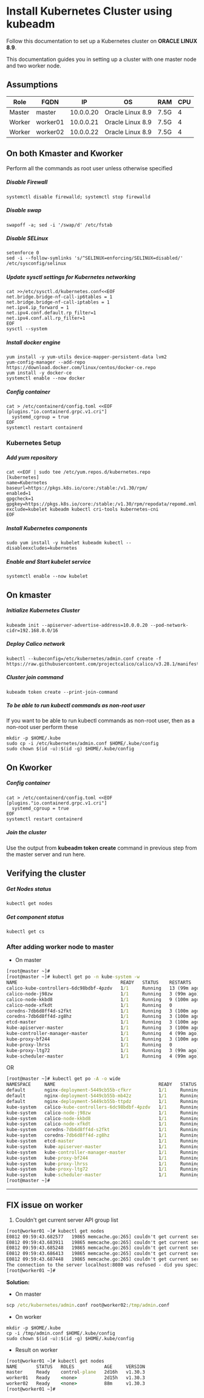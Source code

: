 # Install Kubernetes Cluster using kubeadm
Follow this documentation to set up a Kubernetes cluster on __ORACLE LINUX 8.9__.

This documentation guides you in setting up a cluster with one master node and two worker node.

## Assumptions
|Role|FQDN|IP|OS|RAM|CPU|
|----|----|----|----|----|----|
|Master|master|10.0.0.20|Oracle Linux 8.9|7.5G|4|
|Worker|worker01|10.0.0.21|Oracle Linux 8.9|7.5G|4|
|Worker|worker02|10.0.0.22|Oracle Linux 8.9|7.5G|4|

## On both Kmaster and Kworker
Perform all the commands as root user unless otherwise specified
##### Disable Firewall
```
systemctl disable firewalld; systemctl stop firewalld
```
##### Disable swap
```
swapoff -a; sed -i '/swap/d' /etc/fstab
```
##### Disable SELinux
```
setenforce 0
sed -i --follow-symlinks 's/^SELINUX=enforcing/SELINUX=disabled/' /etc/sysconfig/selinux
```
##### Update sysctl settings for Kubernetes networking
```
cat >>/etc/sysctl.d/kubernetes.conf<<EOF
net.bridge.bridge-nf-call-ip6tables = 1
net.bridge.bridge-nf-call-iptables = 1
net.ipv4.ip_forward = 1
net.ipv4.conf.default.rp_filter=1
net.ipv4.conf.all.rp_filter=1
EOF
sysctl --system
```
##### Install docker engine
```
yum install -y yum-utils device-mapper-persistent-data lvm2
yum-config-manager --add-repo https://download.docker.com/linux/centos/docker-ce.repo
yum install -y docker-ce
systemctl enable --now docker
```
##### Config container
```
cat > /etc/containerd/config.toml <<EOF
[plugins."io.containerd.grpc.v1.cri"]
  systemd_cgroup = true
EOF
systemctl restart containerd
```
### Kubernetes Setup
##### Add yum repository
```
cat <<EOF | sudo tee /etc/yum.repos.d/kubernetes.repo
[kubernetes]
name=Kubernetes
baseurl=https://pkgs.k8s.io/core:/stable:/v1.30/rpm/
enabled=1
gpgcheck=1
gpgkey=https://pkgs.k8s.io/core:/stable:/v1.30/rpm/repodata/repomd.xml.key
exclude=kubelet kubeadm kubectl cri-tools kubernetes-cni
EOF
```
##### Install Kubernetes components
```
sudo yum install -y kubelet kubeadm kubectl --disableexcludes=kubernetes
```
##### Enable and Start kubelet service
```
systemctl enable --now kubelet
```
## On kmaster
##### Initialize Kubernetes Cluster
```
kubeadm init --apiserver-advertise-address=10.0.0.20 --pod-network-cidr=192.168.0.0/16
```
##### Deploy Calico network
```
kubectl --kubeconfig=/etc/kubernetes/admin.conf create -f https://raw.githubusercontent.com/projectcalico/calico/v3.28.1/manifests/calico.yaml
```
##### Cluster join command
```
kubeadm token create --print-join-command
```
##### To be able to run kubectl commands as non-root user
If you want to be able to run kubectl commands as non-root user, then as a non-root user perform these
```
mkdir -p $HOME/.kube
sudo cp -i /etc/kubernetes/admin.conf $HOME/.kube/config
sudo chown $(id -u):$(id -g) $HOME/.kube/config
```
## On Kworker
##### Config container
```
cat > /etc/containerd/config.toml <<EOF
[plugins."io.containerd.grpc.v1.cri"]
  systemd_cgroup = true
EOF
systemctl restart containerd
```
##### Join the cluster
Use the output from __kubeadm token create__ command in previous step from the master server and run here.

## Verifying the cluster
##### Get Nodes status
```
kubectl get nodes
```
##### Get component status
```
kubectl get cs
```

### After adding worker node to master
- On master
```cmd
[root@master ~]# 
[root@master ~]# kubectl get po -n kube-system -w
NAME                                      READY   STATUS    RESTARTS       AGE
calico-kube-controllers-6dc98bdbf-4pzdv   1/1     Running   13 (99m ago)   2d15h
calico-node-j98zw                         1/1     Running   3 (99m ago)    2d15h
calico-node-kkbd8                         1/1     Running   9 (100m ago)   2d16h
calico-node-xfkdt                         1/1     Running   0              90m
coredns-7db6d8ff4d-s2fkt                  1/1     Running   3 (100m ago)   2d16h
coredns-7db6d8ff4d-zg8hz                  1/1     Running   3 (100m ago)   2d16h
etcd-master                               1/1     Running   3 (100m ago)   2d16h
kube-apiserver-master                     1/1     Running   3 (100m ago)   2d16h
kube-controller-manager-master            1/1     Running   4 (99m ago)    2d16h
kube-proxy-bf244                          1/1     Running   3 (100m ago)   2d16h
kube-proxy-lhrss                          1/1     Running   0              90m
kube-proxy-ltg72                          1/1     Running   3 (99m ago)    2d15h
kube-scheduler-master                     1/1     Running   4 (99m ago)    2d16h
```
OR
```cmd
[root@master ~]# kubectl get po -A -o wide
NAMESPACE     NAME                                      READY   STATUS    RESTARTS        AGE     IP               NODE       NOMINATED NODE   READINESS GATES
default       nginx-deployment-5449cb55b-cfkrr          1/1     Running   3 (102m ago)    2d15h   192.168.5.23     worker01   <none>           <none>
default       nginx-deployment-5449cb55b-mb42z          1/1     Running   3 (102m ago)    2d15h   192.168.5.22     worker01   <none>           <none>
default       nginx-deployment-5449cb55b-ttpdz          1/1     Running   3 (102m ago)    2d15h   192.168.5.24     worker01   <none>           <none>
kube-system   calico-kube-controllers-6dc98bdbf-4pzdv   1/1     Running   13 (101m ago)   2d15h   192.168.5.21     worker01   <none>           <none>
kube-system   calico-node-j98zw                         1/1     Running   3 (102m ago)    2d15h   10.0.0.21        worker01   <none>           <none>
kube-system   calico-node-kkbd8                         1/1     Running   9 (103m ago)    2d16h   10.0.0.20        master     <none>           <none>
kube-system   calico-node-xfkdt                         1/1     Running   0               92m     10.0.0.22        worker02   <none>           <none>
kube-system   coredns-7db6d8ff4d-s2fkt                  1/1     Running   3 (103m ago)    2d16h   192.168.219.72   master     <none>           <none>
kube-system   coredns-7db6d8ff4d-zg8hz                  1/1     Running   3 (103m ago)    2d16h   192.168.219.71   master     <none>           <none>
kube-system   etcd-master                               1/1     Running   3 (103m ago)    2d16h   10.0.0.20        master     <none>           <none>
kube-system   kube-apiserver-master                     1/1     Running   3 (103m ago)    2d16h   10.0.0.20        master     <none>           <none>
kube-system   kube-controller-manager-master            1/1     Running   4 (101m ago)    2d16h   10.0.0.20        master     <none>           <none>
kube-system   kube-proxy-bf244                          1/1     Running   3 (103m ago)    2d16h   10.0.0.20        master     <none>           <none>
kube-system   kube-proxy-lhrss                          1/1     Running   0               92m     10.0.0.22        worker02   <none>           <none>
kube-system   kube-proxy-ltg72                          1/1     Running   3 (102m ago)    2d15h   10.0.0.21        worker01   <none>           <none>
kube-system   kube-scheduler-master                     1/1     Running   4 (101m ago)    2d16h   10.0.0.20        master     <none>           <none>
[root@master ~]# 
```
***
## FIX issue on worker

1. Couldn't get current server API group list
 ```cmd
 [root@worker01 ~]# kubectl get nodes
E0812 09:59:43.682577   19865 memcache.go:265] couldn't get current server API group list: Get "http://localhost:8080/api?timeout=32s": dial tcp [::1]:8080: connect: connection refused
E0812 09:59:43.683911   19865 memcache.go:265] couldn't get current server API group list: Get "http://localhost:8080/api?timeout=32s": dial tcp [::1]:8080: connect: connection refused
E0812 09:59:43.685248   19865 memcache.go:265] couldn't get current server API group list: Get "http://localhost:8080/api?timeout=32s": dial tcp [::1]:8080: connect: connection refused
E0812 09:59:43.686413   19865 memcache.go:265] couldn't get current server API group list: Get "http://localhost:8080/api?timeout=32s": dial tcp [::1]:8080: connect: connection refused
E0812 09:59:43.687448   19865 memcache.go:265] couldn't get current server API group list: Get "http://localhost:8080/api?timeout=32s": dial tcp [::1]:8080: connect: connection refused
The connection to the server localhost:8080 was refused - did you specify the right host or port?
[root@worker01 ~]# 
```

**Solution:**
- On master
```cmd
scp /etc/kubernetes/admin.conf root@worker02:/tmp/admin.conf
```
- On worker
```
mkdir -p $HOME/.kube
cp -i /tmp/admin.conf $HOME/.kube/config
sudo chown $(id -u):$(id -g) $HOME/.kube/config
```
- Result on worker
```cmd
[root@worker01 ~]# kubectl get nodes
NAME       STATUS   ROLES           AGE     VERSION
master     Ready    control-plane   2d16h   v1.30.3
worker01   Ready    <none>          2d15h   v1.30.3
worker02   Ready    <none>          88m     v1.30.3
[root@worker01 ~]# 
```
